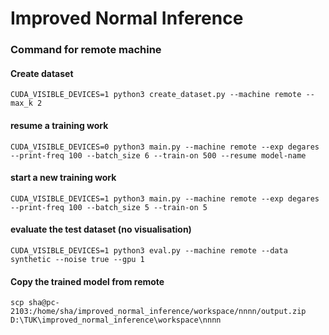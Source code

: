 # Improved Normal Inference

### Command for remote machine

#### Create dataset

```
CUDA_VISIBLE_DEVICES=1 python3 create_dataset.py --machine remote --max_k 2
```

#### resume a training work

```
CUDA_VISIBLE_DEVICES=0 python3 main.py --machine remote --exp degares --print-freq 100 --batch_size 6 --train-on 500 --resume model-name
```

#### start a new training work

```
CUDA_VISIBLE_DEVICES=1 python3 main.py --machine remote --exp degares --print-freq 100 --batch_size 5 --train-on 5
```

#### evaluate the test dataset (no visualisation)

```
CUDA_VISIBLE_DEVICES=1 python3 eval.py --machine remote --data synthetic --noise true --gpu 1
```

#### Copy the trained model from remote

```
scp sha@pc-2103:/home/sha/improved_normal_inference/workspace/nnnn/output.zip D:\TUK\improved_normal_inference\workspace\nnnn
```
